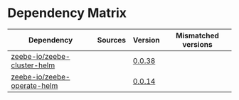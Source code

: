 # Dependency Matrix

Dependency | Sources | Version | Mismatched versions
---------- | ------- | ------- | -------------------
[zeebe-io/zeebe-cluster-helm](https://github.com/zeebe-io/zeebe-cluster-helm) |  | [0.0.38](https://github.com/zeebe-io/zeebe-cluster-helm/releases/tag/v0.0.38) | 
[zeebe-io/zeebe-operate-helm](https://github.com/zeebe-io/zeebe-operate-helm) |  | [0.0.14](https://github.com/zeebe-io/zeebe-operate-helm/releases/tag/v0.0.14) | 
